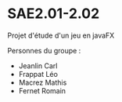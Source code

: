 # SAE2.01-2.02
Projet d'étude d'un jeu en javaFX

Personnes du groupe :
- Jeanlin Carl
- Frappat Léo
- Macrez Mathis
- Fernet Romain